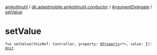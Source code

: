 [amkotlinutil](../../index.md) / [dk.adaptmobile.amkotlinutil.conductor](../index.md) / [ArgumentDelegate](index.md) / [setValue](set-value.md)

# setValue

`fun setValue(thisRef: Controller, property: `[`KProperty`](https://kotlinlang.org/api/latest/jvm/stdlib/kotlin.reflect/-k-property/index.html)`<*>, value: `[`T`](index.md#T)`): `[`Unit`](https://kotlinlang.org/api/latest/jvm/stdlib/kotlin/-unit/index.html)